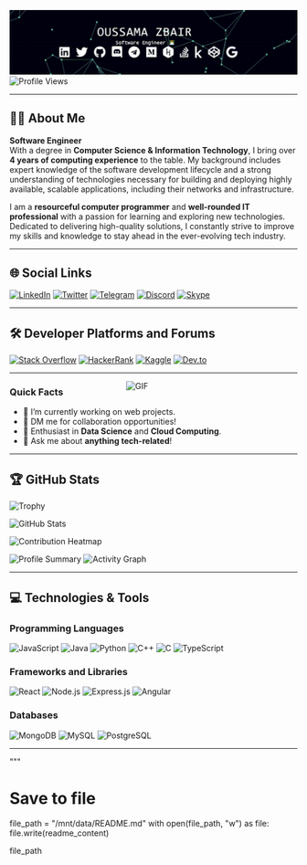 

![Header](https://github.com/oussama-zbair/oussama-zbair/blob/main/assets/rec-area.gif?raw=true)
![Profile Views](https://komarev.com/ghpvc/?username=oussama-zbair&style=flat-square)

---

## 👨‍💻 About Me

**Software Engineer**  
With a degree in **Computer Science & Information Technology**, I bring over **4 years of computing experience** to the table. My background includes expert knowledge of the software development lifecycle and a strong understanding of technologies necessary for building and deploying highly available, scalable applications, including their networks and infrastructure.

I am a **resourceful computer programmer** and **well-rounded IT professional** with a passion for learning and exploring new technologies. Dedicated to delivering high-quality solutions, I constantly strive to improve my skills and knowledge to stay ahead in the ever-evolving tech industry.

---

## 🌐 Social Links

<p>
  <a href="https://www.linkedin.com/in/oussama-zbair/" target="_blank"><img src="https://img.shields.io/badge/LinkedIn-0077B5?style=for-the-badge&logo=linkedin&logoColor=white" alt="LinkedIn"/></a>
  <a href="https://twitter.com/O_zbair" target="_blank"><img src="https://img.shields.io/badge/Twitter-1DA1F2?style=for-the-badge&logo=twitter&logoColor=white" alt="Twitter"/></a>
  <a href="https://t.me/RegExe" target="_blank"><img src="https://img.shields.io/badge/Telegram-2CA5E0?style=for-the-badge&logo=telegram&logoColor=white" alt="Telegram"/></a>
  <a href="https://discordapp.com/users/763812683795136513" target="_blank"><img src="https://img.shields.io/badge/Discord-7289DA?style=for-the-badge&logo=discord&logoColor=white" alt="Discord"/></a>
  <a href="skype:live:.cid.9f973439629d02ed?chat" target="_blank"><img src="https://img.shields.io/badge/Skype-00AFF0?style=for-the-badge&logo=skype&logoColor=white" alt="Skype"/></a>
</p>

---

## 🛠️ Developer Platforms and Forums

<p>
  <a href="https://stackoverflow.com/users/13872181/oussama-zbair" target="_blank"><img src="https://img.shields.io/badge/Stack Overflow-FE7A16?style=for-the-badge&logo=stack-overflow&logoColor=white" alt="Stack Overflow"/></a>
  <a href="https://www.hackerrank.com/oussama_zbair" target="_blank"><img src="https://img.shields.io/badge/Hackerrank-2EC866?style=for-the-badge&logo=hackerrank&logoColor=white" alt="HackerRank"/></a>
  <a href="https://www.kaggle.com/oussamazbair" target="_blank"><img src="https://img.shields.io/badge/Kaggle-035A7D?style=for-the-badge&logo=kaggle&logoColor=white" alt="Kaggle"/></a>
  <a href="https://dev.to/o_zbair" target="_blank"><img src="https://img.shields.io/badge/dev.to-0A0A0A?style=for-the-badge&logo=dev.to&logoColor=white" alt="Dev.to"/></a>
</p>

---

<img alt="GIF" src="https://media.giphy.com/media/SWoSkN6DxTszqIKEqv/giphy.gif" width="300px" align="right"/>

### Quick Facts

- 🏫 I’m currently working on web projects.
- 🚀 DM me for collaboration opportunities!
- 🌱 Enthusiast in **Data Science** and **Cloud Computing**.
- 💬 Ask me about **anything tech-related**!

---

## 🏆 GitHub Stats

![Trophy](https://github-profile-trophy.vercel.app/?username=oussama-zbair&row=1&column=8&theme=radical&no-frame=true)


  <img src="https://github-readme-stats.vercel.app/api?username=oussama-zbair&show_icons=true&theme=radical&hide_border=true" height="180em" alt="GitHub Stats"/>


![Contribution Heatmap](https://github-profile-summary-cards.vercel.app/api/cards/productive-time?username=oussama-zbair&theme=radical&utcOffset=1)


  <img height="180em" src="https://github-profile-summary-cards.vercel.app/api/cards/profile-details?username=oussama-zbair&theme=radical" alt="Profile Summary"/>



  <img src="https://github-readme-activity-graph.vercel.app/graph?username=oussama-zbair&bg_color=1F222E&color=F8D866&line=F85D7F&point=FFFFFF&hide_border=true" alt="Activity Graph"/>


---

## 💻 Technologies & Tools

### Programming Languages

<p>
  <img src="https://img.shields.io/badge/JavaScript-F7DF1E?style=for-the-badge&logo=javascript&logoColor=black" alt="JavaScript"/>
  <img src="https://img.shields.io/badge/Java-007396?style=for-the-badge&logo=java&logoColor=white" alt="Java"/>
  <img src="https://img.shields.io/badge/Python-14354C?style=for-the-badge&logo=python&logoColor=white" alt="Python"/>
  <img src="https://img.shields.io/badge/C++-00599C?style=for-the-badge&logo=c%2B%2B&logoColor=white" alt="C++"/>
  <img src="https://img.shields.io/badge/C-03599C?style=for-the-badge&logo=c&logoColor=white" alt="C"/>
  <img src="https://img.shields.io/badge/TypeScript-007ACC?style=for-the-badge&logo=typescript&logoColor=white" alt="TypeScript"/>
</p>

### Frameworks and Libraries

<p>
  <img src="https://img.shields.io/badge/React-20232A?style=for-the-badge&logo=react&logoColor=61DAFB" alt="React"/>
  <img src="https://img.shields.io/badge/Node.js-43853D?style=for-the-badge&logo=node.js&logoColor=white" alt="Node.js"/>
  <img src="https://img.shields.io/badge/Express.js-404D59?style=for-the-badge" alt="Express.js"/>
  <img src="https://img.shields.io/badge/Angular-DD0031?style=for-the-badge&logo=angular&logoColor=white" alt="Angular"/>
</p>

### Databases

<p>
  <img src="https://img.shields.io/badge/MongoDB-47A248?style=for-the-badge&logo=mongodb&logoColor=white" alt="MongoDB"/>
  <img src="https://img.shields.io/badge/MySQL-00758F?style=for-the-badge&logo=mysql&logoColor=white" alt="MySQL"/>
  <img src="https://img.shields.io/badge/PostgreSQL-316192?style=for-the-badge&logo=postgresql&logoColor=white" alt="PostgreSQL"/>
</p>

---
"""

# Save to file
file_path = "/mnt/data/README.md"
with open(file_path, "w") as file:
    file.write(readme_content)

file_path
